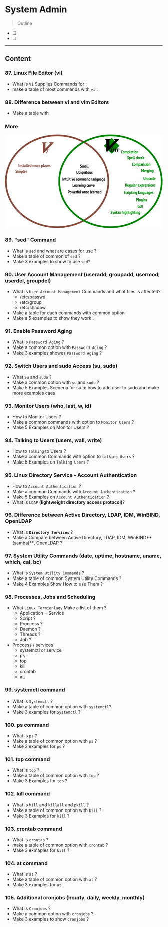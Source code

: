 # System Admin

> Outline

- [ ]
- [ ]

---

## Content

### 87. Linux File Editor (vi)

- What is `Vi` Supplies Commands for :
- make a table of most commands with `vi` :

### 88. Difference between vi and vim Editors

- Make a table with

### More

![Vim_vs_vi](./assets/vi-vs-vim.png)

### 89. "sed" Command

- What is `sed` and what are cases for use ?
- Make a table of common of `sed` ?
- Make 3 examples to show to use `sed`?

### 90. User Account Management (useradd, groupadd, usermod, userdel, groupdel)

- What is `User Account Management` Commands and what files is affected?
  - /etc/passwd
  - /etc/group
  - /etc/shadow
- Make a table for each commands with common option
- Make a 5 examples to show they work .

### 91. Enable Password Aging

- What is `Password Aging` ?
- Make a common option with `Password Aging` ?
- Make 3 examples showes `Password Aging` ?

### 92. Switch Users and sudo Access (su, sudo)

- What `Su` and `sudo` ?
- Make a common option with `su` and `sudo` ?
- Make 5 Examples Sceneria for su to how to add user to sudo and make more examples caes

### 93. Monitor Users (who, last, w, id)

- How to Monitor Users ?
- Make a common commands with option to `Monitor Users` ?
- Make 5 Examples on Monitor Users ?

### 94. Talking to Users (users, wall, write)

- How to `Talking` to Users ?
- Make a common Commands with option to `talking Users` ?
- Make 5 Examples on `Talking Users` ?

### 95. Linux Directory Service - Account Authentication

- How to `Account Authentication` ?
- Make a common Commands with `Account Authentication` ?
- Make 5 Examples on `Account Authentication` ?
- What is `LDAP` **(lightweight directory access protocol)**?

### 96. Difference between Active Directory, LDAP, IDM, WinBIND, OpenLDAP

- What is **`Directory Services`** ?
- Make a Compare between Active Directory, LDAP, IDM, WinBIND**(samba)**, OpenLDAP ?

### 97. System Utility Commands (date, uptime, hostname, uname, which, cal, bc)

- What is `System Utility Commands` ?
- Make a table of common System Utility Commands ?
- Make 4 Examples Show How to use Them ?

### 98. Processes, Jobs and Scheduling

- What `Linux Termionlagy` Make a list of them ?
  - Application = Service
  - Script ?
  - Proccess ?
  - Daemon ?
  - Threads ?
  - Job ?
- Proccess / services
  - systemctl or service
  - ps
  - top
  - kill
  - crontab
  - at.

### 99. systemctl command

- What is `Systemctl` ?
- Make a table of common option with `systemctl`?
- Make 3 examples for `Systemctl` ?

### 100. ps command

- What is `ps` ?
- Make a table of common option with `ps` ?
- Make 3 examples for `ps` ?

### 101. top command

- What is `top` ?
- Make a table of common option with `top` ?
- Make 3 Examples for `top` ?

### 102. kill command

- What is `kill` and `killall` and `pkill` ?
- Make a table of common option with `kill` ?
- Make 3 Examples for `kill` ?

### 103. crontab command

- What is `crontab` ?
- make a table of common option with `crontab` ?
- Make 3 exmaples for `kill` ?

### 104. at command

- What is `at` ?
- Make a table of common option with `at` ?
- Make 3 examples for `at`

### 105. Additional cronjobs (hourly, daily, weekly, monthly)

- What is `Cronjobs` ?
- Make a common option with `cronjobs` ?
- Make 3 examples to show `cronjobs` ?
